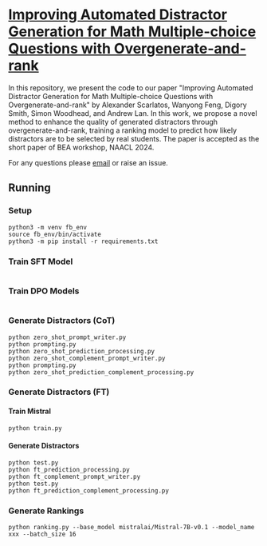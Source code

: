 # [Improving Automated Distractor Generation for Math Multiple-choice Questions with Overgenerate-and-rank]()

In this repository, we present the code to our paper "Improving Automated Distractor Generation for Math Multiple-choice Questions with Overgenerate-and-rank" by Alexander Scarlatos, Wanyong Feng, Digory Smith, Simon Woodhead, and Andrew Lan. In this work, we propose a novel method to enhance the quality of generated distractors through overgenerate-and-rank, training a ranking model to predict how likely distractors are to be selected by real students. The paper is accepted as the short paper of BEA workshop, NAACL 2024.

For any questions please [email](mailto:wanyongfeng@umass.edu) or raise an issue.

## Running

### Setup
```
python3 -m venv fb_env
source fb_env/bin/activate
python3 -m pip install -r requirements.txt
```

### Train SFT Model
```
```

### Train DPO Models
```
```

### Generate Distractors (CoT)
```
python zero_shot_prompt_writer.py
python prompting.py
python zero_shot_prediction_processing.py
python zero_shot_complement_prompt_writer.py
python prompting.py
python zero_shot_prediction_complement_processing.py
```


### Generate Distractors (FT)
#### Train Mistral
```
python train.py
```
#### Generate Distractors
```
python test.py
python ft_prediction_processing.py
python ft_complement_prompt_writer.py
python test.py
python ft_prediction_complement_processing.py
```

### Generate Rankings
```
python ranking.py --base_model mistralai/Mistral-7B-v0.1 --model_name xxx --batch_size 16
```
